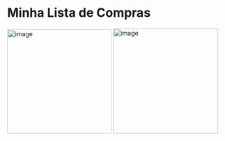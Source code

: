 # Minha Lista de Compras


<img width="239" alt="image" src="https://user-images.githubusercontent.com/63611601/195477659-e35bd73c-7b73-4b7b-a8a1-212654b187e3.png">

<img width="241" alt="image" src="https://user-images.githubusercontent.com/63611601/195477712-3a7ac14f-1ab3-4edb-8bd8-155503a288f9.png">

